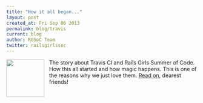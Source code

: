 ```yaml
---
title: "How it all began..."
layout: post
created_at: Fri Sep 06 2013
permalink: blog/travis
current: blog
author: RGSoC Team
twitter: railsgirlssoc 
---
```

<img src="http://sauceio.com/wp-content/uploads/2013/04/travisguy.jpeg" width="100" align="left" style="padding-right: 10px;">

The story about Travis CI and Rails Girls Summer of Code. How this all started and how magic happens. 
This is one of the reasons why we just love them. [Read on](http://about.travis-ci.org/blog/), dearest friends!